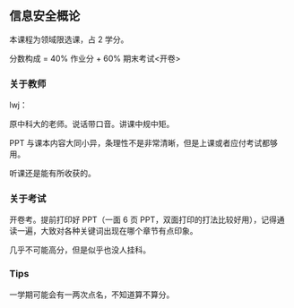 ## 信息安全概论

本课程为领域限选课，占 2 学分。

分数构成 = 40% 作业分 + 60% 期末考试<开卷>

### 关于教师

lwj：

原中科大的老师。说话带口音。讲课中规中矩。

PPT 与课本内容大同小异，条理性不是非常清晰，但是上课或者应付考试都够用。

听课还是能有所收获的。

### 关于考试

开卷考。提前打印好 PPT（一面 6 页 PPT，双面打印的打法比较好用），记得通读一遍，大致对各种关键词出现在哪个章节有点印象。

几乎不可能高分，但是似乎也没人挂科。

### Tips

一学期可能会有一两次点名，不知道算不算分。
